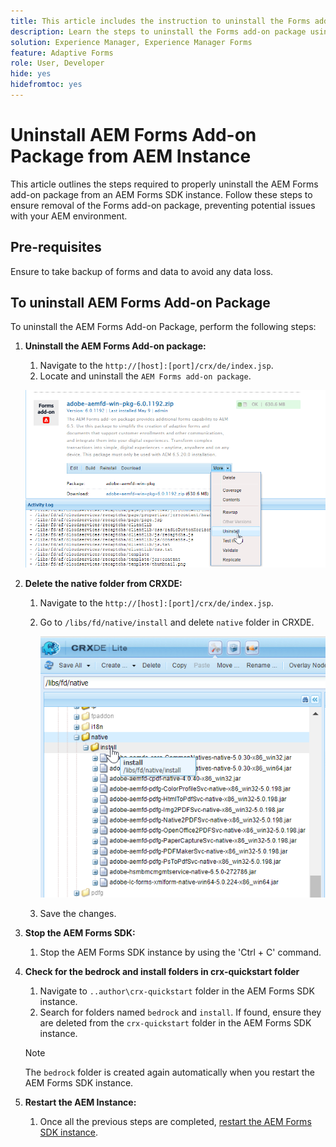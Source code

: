 ```yaml
---
title: This article includes the instruction to uninstall the Forms add-on package using CRX Package Manager.
description: Learn the steps to uninstall the Forms add-on package using CRX Package Manager.
solution: Experience Manager, Experience Manager Forms
feature: Adaptive Forms
role: User, Developer
hide: yes
hidefromtoc: yes
---
```


# Uninstall AEM Forms Add-on Package from AEM Instance

This article outlines the steps required to properly uninstall the AEM Forms add-on package from an AEM Forms SDK instance. Follow these steps to ensure removal of the Forms add-on package, preventing potential issues with your AEM environment.

## Pre-requisites

Ensure to take backup of forms and data to avoid any data loss.

## To uninstall AEM Forms Add-on Package

To uninstall the AEM Forms Add-on Package, perform the following steps:

1. **Uninstall the AEM Forms Add-on package:**
   1. Navigate to the `http://[host]:[port]/crx/de/index.jsp`.
   1. Locate and uninstall the `AEM Forms add-on package`.
   
   ![Uninstall package](/help/forms/using/assets/uninstall-aem-forms-package.png)

1. **Delete the native folder from CRXDE:**
   1. Navigate to the `http://[host]:[port]/crx/de/index.jsp`.
   1. Go to `/libs/fd/native/install` and delete `native` folder in CRXDE.
   
      ![Delete native node from CRX/de](/help/forms/using/assets/native-install-folder-crxde.png)
   1. Save the changes.

1. **Stop the AEM Forms SDK:**
   1. Stop the AEM Forms SDK instance by using the 'Ctrl + C' command.

1. **Check for the bedrock and install folders in crx-quickstart folder**
     1. Navigate to `..author\crx-quickstart` folder in the AEM Forms SDK instance.
     1. Search for folders named `bedrock` and `install`.
   If found, ensure they are deleted from the `crx-quickstart` folder in the AEM Forms SDK instance.

   >[!NOTE]
   >
   > The `bedrock` folder is created again automatically when you restart the AEM Forms SDK instance. 
  
1. **Restart the AEM Instance:**
   1. Once all the previous steps are completed, [restart the AEM Forms SDK instance](/help/forms/using/restart-aem-sdk.md).
   



